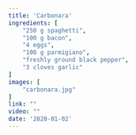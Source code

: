 ```yaml
---
title: 'Carbonara'
ingredients: [
    "250 g spaghetti",
    "100 g bacon",
    "4 eggs",
    "100 g parmigiano",
    "freshly ground black pepper",
    "3 cloves garlic"
]
images: [
    "carbonara.jpg"
]
link: ""
video: ""
date: '2020-01-02'
---
```


